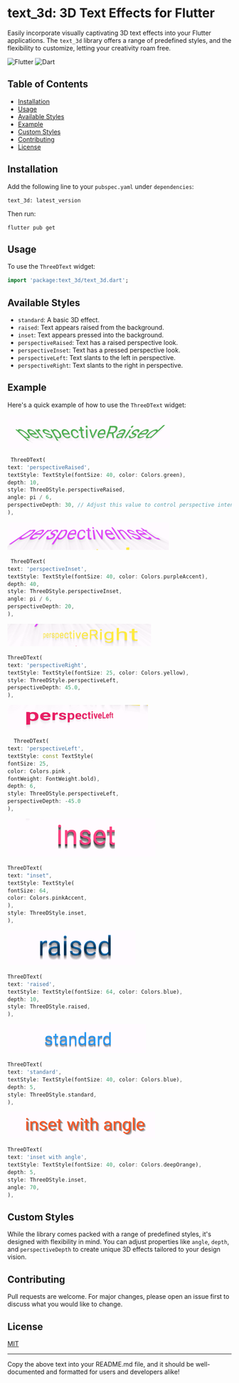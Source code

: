 # text_3d: 3D Text Effects for Flutter

Easily incorporate visually captivating 3D text effects into your Flutter applications.
The `text_3d` library offers a range of predefined styles, and the flexibility to customize, letting
your creativity roam free.

![Flutter](https://img.shields.io/badge/Flutter%20-%2302569B.svg?style=flat&logo=flutter&logoColor=FFFFFF)
![Dart](https://img.shields.io/badge/dart-%230175C2.svg?style=flat&logo=dart&logoColor=FFFFFF)
## Table of Contents

- [Installation](#installation)
- [Usage](#usage)
- [Available Styles](#available-styles)
- [Example](#example)
- [Custom Styles](#custom-styles)
- [Contributing](#contributing)
- [License](#license)

## Installation

Add the following line to your `pubspec.yaml` under `dependencies`:

```
text_3d: latest_version
```

Then run:

```
flutter pub get
```

## Usage

To use the `ThreeDText` widget:

```dart
import 'package:text_3d/text_3d.dart';
```

## Available Styles

- `standard`: A basic 3D effect.
- `raised`: Text appears raised from the background.
- `inset`: Text appears pressed into the background.
- `perspectiveRaised`: Text has a raised perspective look.
- `perspectiveInset`: Text has a pressed perspective look.
- `perspectiveLeft`: Text slants to the left in perspective.
- `perspectiveRight`: Text slants to the right in perspective.

## Example

Here's a quick example of how to use the `ThreeDText` widget:

![Example Image](assets/images/perspectiveRaised.png)

```dart
 ThreeDText(
text: 'perspectiveRaised',
textStyle: TextStyle(fontSize: 40, color: Colors.green),
depth: 10,
style: ThreeDStyle.perspectiveRaised,
angle: pi / 6,
perspectiveDepth: 30, // Adjust this value to control perspective intensity
),

```

![Example Image](assets/images/perspectiveInset.png)

```dart
 ThreeDText(
text: 'perspectiveInset',
textStyle: TextStyle(fontSize: 40, color: Colors.purpleAccent),
depth: 40,
style: ThreeDStyle.perspectiveInset,
angle: pi / 6,
perspectiveDepth: 20,
),
```

![Example Image](assets/images/perspectiveRight.png)

```dart
ThreeDText(
text: 'perspectiveRight',
textStyle: TextStyle(fontSize: 25, color: Colors.yellow),
style: ThreeDStyle.perspectiveLeft,
perspectiveDepth: 45.0,
),
```

![Example Image](assets/images/perspectiveLeft.png)

```dart
  ThreeDText(
text: 'perspectiveLeft',
textStyle: const TextStyle(
fontSize: 25,
color: Colors.pink ,
fontWeight: FontWeight.bold),
depth: 6,
style: ThreeDStyle.perspectiveLeft,
perspectiveDepth: -45.0
),
```

![Example Image](assets/images/inset.png)

```dart
ThreeDText(
text: "inset",
textStyle: TextStyle(
fontSize: 64,
color: Colors.pinkAccent,
),
style: ThreeDStyle.inset,
),
```

![Example Image](assets/images/raised.png)

```dart
ThreeDText(
text: 'raised',
textStyle: TextStyle(fontSize: 64, color: Colors.blue),
depth: 10,
style: ThreeDStyle.raised,
),
```

![Example Image](assets/images/standard.png)

```dart
ThreeDText(
text: 'standard',
textStyle: TextStyle(fontSize: 40, color: Colors.blue),
depth: 5,
style: ThreeDStyle.standard,
),
```

![Example Image](assets/images/insetAngle.png)

```dart
ThreeDText(
text: 'inset with angle',
textStyle: TextStyle(fontSize: 40, color: Colors.deepOrange),
depth: 5,
style: ThreeDStyle.inset,
angle: 70,
),
```

## Custom Styles

While the library comes packed with a range of predefined styles, it's designed with flexibility in
mind. You can adjust properties like `angle`, `depth`, and `perspectiveDepth` to create unique 3D
effects tailored to your design vision.

## Contributing

Pull requests are welcome. For major changes, please open an issue first to discuss what you would
like to change.

## License

[MIT](https://choosealicense.com/licenses/mit/)

---

Copy the above text into your README.md file, and it should be well-documented and formatted for
users and developers alike!